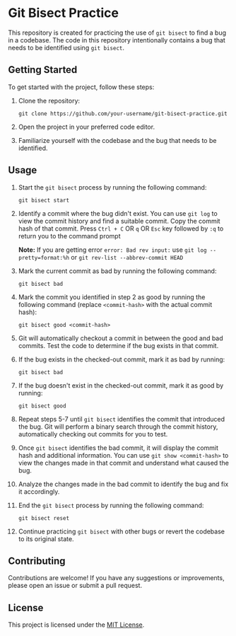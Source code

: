 

# Git Bisect Practice

This repository is created for practicing the use of `git bisect` to find a bug in a codebase. The code in this repository intentionally contains a bug that needs to be identified using `git bisect`.

## Getting Started

To get started with the project, follow these steps:

1. Clone the repository:
   ```
   git clone https://github.com/your-username/git-bisect-practice.git
   ```

2. Open the project in your preferred code editor.

3. Familiarize yourself with the codebase and the bug that needs to be identified.

## Usage

1. Start the `git bisect` process by running the following command:
   ```
   git bisect start
   ```

2. Identify a commit where the bug didn't exist. You can use `git log` to view the commit history and find a suitable commit. Copy the commit hash of that commit. Press `Ctrl + C` OR `q` OR `Esc` key followed by `:q` to return you to the command prompt

     **Note:** If you are getting error `error: Bad rev input:` use `git log --pretty=format:%h` or `git rev-list --abbrev-commit HEAD`

3. Mark the current commit as bad by running the following command:
   ```
   git bisect bad
   ```

4. Mark the commit you identified in step 2 as good by running the following command (replace `<commit-hash>` with the actual commit hash):
   ```
   git bisect good <commit-hash>
   ```

5. Git will automatically checkout a commit in between the good and bad commits. Test the code to determine if the bug exists in that commit.

6. If the bug exists in the checked-out commit, mark it as bad by running:
   ```
   git bisect bad
   ```

7. If the bug doesn't exist in the checked-out commit, mark it as good by running:
   ```
   git bisect good
   ```

8. Repeat steps 5-7 until `git bisect` identifies the commit that introduced the bug. Git will perform a binary search through the commit history, automatically checking out commits for you to test.

9. Once `git bisect` identifies the bad commit, it will display the commit hash and additional information. You can use `git show <commit-hash>` to view the changes made in that commit and understand what caused the bug.

10. Analyze the changes made in the bad commit to identify the bug and fix it accordingly.

11. End the `git bisect` process by running the following command:
    ```
    git bisect reset
    ```

12. Continue practicing `git bisect` with other bugs or revert the codebase to its original state.

## Contributing

Contributions are welcome! If you have any suggestions or improvements, please open an issue or submit a pull request.

## License

This project is licensed under the [MIT License](LICENSE).
